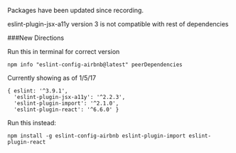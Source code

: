Packages have been updated since recording. 

eslint-plugin-jsx-a11y version 3 is not compatible with rest of dependencies 

###New Directions

Run this in terminal for correct version

```
npm info "eslint-config-airbnb@latest" peerDependencies
```

Currently showing as of 1/5/17
```
{ eslint: '^3.9.1',
  'eslint-plugin-jsx-a11y': '^2.2.3',
  'eslint-plugin-import': '^2.1.0',
  'eslint-plugin-react': '^6.6.0' }
```

Run this instead: 

```
npm install -g eslint-config-airbnb eslint-plugin-import eslint-plugin-react
```
